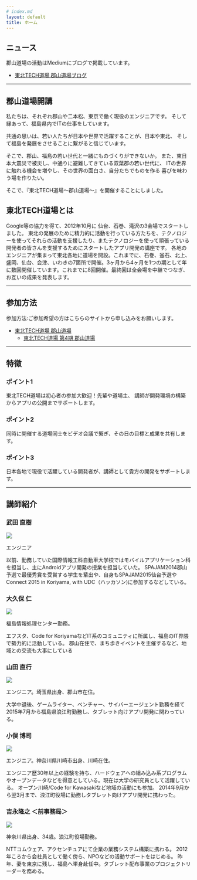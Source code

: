 ```yaml
---
# index.md
layout: default
title: ホーム
---
```


## ニュース

郡山道場の活動はMediumにブログで掲載しています。

* [東北TECH道場 郡山道場ブログ](https://medium.com/@koriyamadojo/)

---

## 郡山道場開講

私たちは、それぞれ郡山や二本松、東京で働く現役のエンジニアです。
そして縁あって、福島県内でITの仕事をしています。

共通の思いは、若い人たちが日本や世界で活躍することが、日本や東北、
そして福島を発展をさせることに繋がると信じています。

そこで、郡山、福島の若い世代と一緒にものづくりができないか。
また、東日本大震災で被災し、中通りに避難してきている双葉郡の若い世代に、
ITの世界に触れる機会を増やし、その世界の面白さ、自分たちでものを作る
喜びを味わう場を作りたい。

そこで、『東北TECH道場〜郡山道場〜』を開催することにしました。

## 東北TECH道場とは

Google等の協力を得て、2012年10月に 仙台、石巻、滝沢の3会場でスタートしました。 東北の発展のために精力的に活動を行っている方たちを、テクノロジーを使ってそれらの活動を支援したり、またテクノロジーを使って頑張っている開発者の皆さんを支援するためにスタートしたアプリ開発の講座です。 各地のエンジニアが集まって東北各地に道場を開設。これまでに、石巻、釜石、北上、盛岡、仙台、会津、いわきの7箇所で開催。3ヶ月から4ヶ月を1つの期として年に数回開催しています。これまでに8回開催。最終回は全会場を中継でつなぎ、お互いの成果を発表します。

---

## 参加方法

参加方法:ご参加希望の方はこちらのサイトから申し込みをお願いします。

* [東北TECH道場 郡山道場](https://koriyamadojo.connpass.com/)
    - [東北TECH道場 第4期 郡山道場](https://koriyamadojo.connpass.com/event/88207/)

---

## 特徴

### ポイント1
東北TECH道場は初心者の参加大歓迎！先輩や道場主、 講師が開発環境の構築からアプリの公開までサポートします。

### ポイント2
同時に開催する道場同士をビデオ会議で繋ぎ、その日の目標と成果を共有します。

### ポイント3
日本各地で現役で活躍している開発者が、講師として貴方の開発をサポートします。

---

## 講師紹介

### 武田 直樹

<div class="member">
 <img src="{{site.url}}/images/uploads/2015/09/11011571_1188644187816554_6787787176150785025_o.jpg">
</div>

エンジニア

以前、勤務していた国際情報工科自動車大学校ではモバイルアプリケーション科を担当し、主にAndroidアプリ開発の授業を担当していた。
SPAJAM2014郡山予選で最優秀賞を受賞する学生を輩出や、自身もSPAJAM2015仙台予選やConnect 2015 in Koriyama, with UDC（ハッカソン)に参加するなどしている。


### 大久保 仁

<div class="member">
 <img src="{{site.url}}/images/uploads/2015/08/11731928_1151425941538379_613646809835401827_o-1.jpg">
</div>

福島情報処理センター勤務。

エフスタ、Code for KoriyamaなどIT系のコミュニティに所属し、福島のIT界隈で勢力的に活動している。
郡山在住で、まち歩きイベントを主催するなど、地域との交流も大事にしている

### 山田 直行

<div class="member">
 <img src="{{site.url}}/images/uploads/2015/08/402635_10150524401549055_1521132553_n-1.jpg">
</div>

エンジニア。埼玉県出身、郡山市在住。

大学中退後、ゲームライター、ベンチャー、サイバーエージェント勤務を経て2015年7月から福島県浪江町勤務し、タブレット向けアプリ開発に関わっている。

### 小俣 博司

<div class="member">
 <img src="{{site.url}}/images/uploads/2015/08/11401142_10206842449721408_1330739634400629940_n-1.jpg">
</div>

エンジニア。神奈川県川崎市出身、川崎在住。

エンジニア歴30年以上の経験を持ち、ハードウェアへの組み込み系プログラムやオープンデータなどを得意としている。現在は大学の研究員として活躍している。
オープン川崎/Code for Kawasakiなど地域の活動にも参加。
2014年9月から翌3月まで、浪江町役場に勤務しタブレット向けアプリ開発に携わった。

### 吉永隆之 ＜前事務局＞

<div class="member">
 <img src="{{site.url}}/images/uploads/2015/08/profile.png">
</div>

神奈川県出身、34歳。浪江町役場勤務。

NTTコムウェア、アクセンチュアにて企業の業務システム構築に携わる。
2012年ころから会社員として働く傍ら、NPOなどの活動サポートをはじめる。
昨年、妻を東京に残し、福島へ単身赴任中。タブレット配布事業のプロジェクトリーダーを務める。
